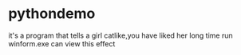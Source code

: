 # pythondemo
it's a program that tells a girl catlike,you have liked her long time
run winform.exe can view this effect
